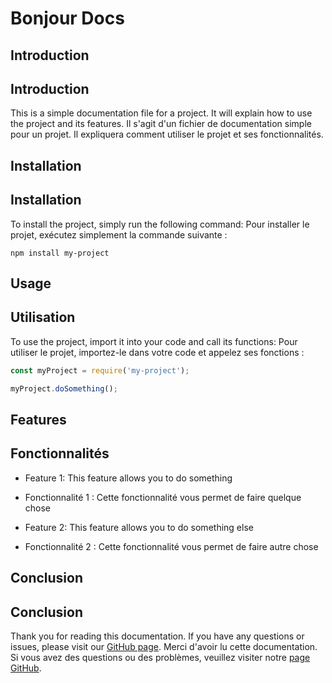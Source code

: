 # Bonjour Docs

## Introduction
## Introduction

This is a simple documentation file for a project. It will explain how to use the project and its features.
Il s'agit d'un fichier de documentation simple pour un projet. Il expliquera comment utiliser le projet et ses fonctionnalités.

## Installation
## Installation

To install the project, simply run the following command:
Pour installer le projet, exécutez simplement la commande suivante :

```
npm install my-project
```

## Usage
## Utilisation

To use the project, import it into your code and call its functions:
Pour utiliser le projet, importez-le dans votre code et appelez ses fonctions :

```javascript
const myProject = require('my-project');

myProject.doSomething();
```

## Features
## Fonctionnalités

- Feature 1: This feature allows you to do something
- Fonctionnalité 1 : Cette fonctionnalité vous permet de faire quelque chose

- Feature 2: This feature allows you to do something else
- Fonctionnalité 2 : Cette fonctionnalité vous permet de faire autre chose

## Conclusion
## Conclusion

Thank you for reading this documentation. If you have any questions or issues, please visit our [GitHub page](https://github.com/my-project).
Merci d'avoir lu cette documentation. Si vous avez des questions ou des problèmes, veuillez visiter notre [page GitHub](https://github.com/my-project).
